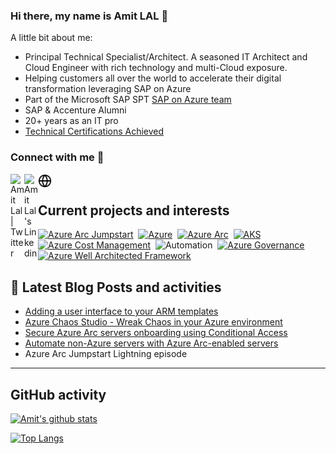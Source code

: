 ### Hi there, my name is Amit LAL 👋

A little bit about me:

- Principal Technical Specialist/Architect. A seasoned IT Architect and Cloud Engineer with rich technology and multi-Cloud exposure. 
- Helping customers all over the world to accelerate their digital transformation leveraging SAP on Azure
- Part of the Microsoft SAP SPT [SAP on Azure team](https://aka.ms/saponazure)
- SAP & Accenture Alumni 
- 20+ years as an IT pro
- [Technical Certifications Achieved ](https://www.credly.com/users/amitlal-certifications)

### Connect with me 🤝

<a href="https://twitter.com/amitlalamitlal">
  <img align="left" alt="Amit Lal | Twitter" width="22px" src="https://raw.githubusercontent.com/peterthehan/peterthehan/master/assets/twitter.svg" />
</a>
<a href="https://www.linkedin.com/in/amitlal/">
  <img align="left" alt="Amit Lal's Linkedin" width="22px" src="https://raw.githubusercontent.com/peterthehan/peterthehan/master/assets/linkedin.svg" />
</a>
<a href="https://www.amitlals.com/">
  <img align="left" alt="Amit Lal's blog" width="22px" src="https://raw.githubusercontent.com/codeSTACKr/codeSTACKr/master/img/globe-light.svg" />
</a>

</br>

## Current projects and interests

<p>
<a href="https://aka.ms/azurearcjumpstart"><img src="https://azurearcjumpstart.io/img/jumpstart-logo.png" title="Azure Arc Jumpstart" alt="Azure Arc Jumpstart" width="40" height="40"/></a>&nbsp;
<a href="https://azure.microsoft.com"><img src="https://upload.wikimedia.org/wikipedia/commons/thumb/f/fa/Microsoft_Azure.svg/1200px-Microsoft_Azure.svg.png" title="Azure" alt="Azure" width="40" height="40"/></a>&nbsp;
<a href="https://docs.microsoft.com/azure/azure-arc/overview"><img src="http://code.benco.io/icon-collection/azure-icons/Azure-Arc.svg" title="Azure Arc UI" alt="Azure Arc" width="40" height="40"/></a>&nbsp;
<a href="https://docs.microsoft.com/azure/aks/"><img src="http://code.benco.io/icon-collection/azure-icons/Kubernetes-Services.svg" title="AKS" alt="AKS" width="40" height="40"/></a>&nbsp;
<a href="https://docs.microsoft.com/azure/cost-management-billing/cost-management-billing-overview"><img src="http://code.benco.io/icon-collection/azure-icons/Cost-Management.svg" title="Azure Cost Management" alt="Azure Cost Management" width="40" height="40"/></a>&nbsp;
<img src="http://code.benco.io/icon-collection/azure-icons/Dev-Console.svg" title="Automation" alt="Automation" width="40" height="40"/>&nbsp;
<a href="https://docs.microsoft.com/azure/governance/"><img src="http://code.benco.io/icon-collection/azure-icons/Identity-Governance.svg" title="Azure Governance" alt="Azure Governance" width="40" height="40"/></a>&nbsp;
<a href="https://docs.microsoft.com/en-us/azure/architecture/framework/"><img src="https://pbs.twimg.com/media/Ed9pG0kXkAAbMik.png" title="Azure Well Architected Framework" alt="Azure Well Architected Framework" width="50" height="50"/></a>&nbsp;
</p>


## 📝 Latest Blog Posts and activities

- [Adding a user interface to your ARM templates](https://www.amitlals.com/blogs/posts/azure-arm-templates-ui/)
- [Azure Chaos Studio - Wreak Chaos in your Azure environment](https://www.amitlals.com/blogs/unboxing/introducing-azure-chaos-studio/)
- [Secure Azure Arc servers onboarding using Conditional Access](https://www.amitlals.com/blogs/posts/azure-arc-secure-service-principal-onboarding-using-conditional-access/)
- [Automate non-Azure servers with Azure Arc-enabled servers](https://www.amitlals.com/blogs/posts/azure-arc-automation/)
- Azure Arc Jumpstart Lightning episode

    
    
---
## GitHub activity 
[![Amit's github stats](https://github-readme-stats.vercel.app/api?username=amitlals)](https://github.com/amitlals)

[![Top Langs](https://github-readme-stats.vercel.app/api/top-langs/?username=sebassem&layout=compact)](https://github.com/sebassem)
